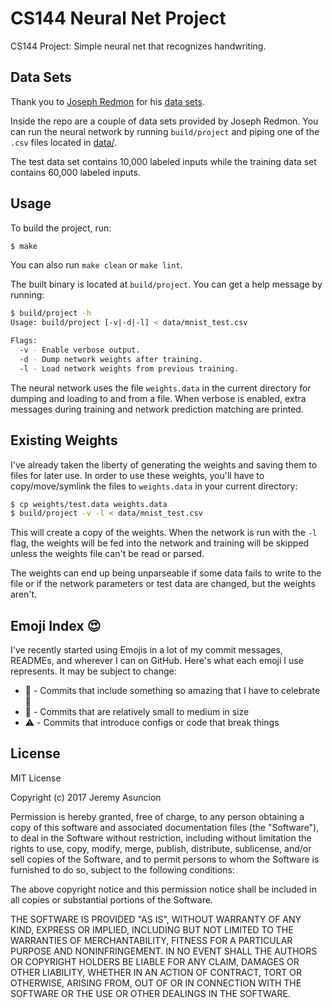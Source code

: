 # CS144 Neural Net Project

CS144 Project: Simple neural net that recognizes handwriting.

## Data Sets
Thank you to [Joseph Redmon](https://pjreddie.com) for his
[data sets](https://pjreddie.com/projects/mnist-in-csv).

Inside the repo are a couple of data sets provided by Joseph Redmon. You can
run the neural network by running `build/project` and piping one of the `.csv`
files located in
[data/](https://github.com/codemonkey800/cs144-neural-net/tree/master/data).

The test data set contains 10,000 labeled inputs while the training data set
contains 60,000 labeled inputs.

## Usage

To build the project, run:
```sh
$ make
```

You can also run `make clean` or `make lint`.

The built binary is located at `build/project`. You can get a help message by running:
```sh
$ build/project -h
Usage: build/project [-v|-d|-l] < data/mnist_test.csv

Flags:
  -v - Enable verbose output.
  -d - Dump network weights after training.
  -l - Load network weights from previous training.
```

The neural network uses the file `weights.data` in the current directory for
dumping and loading to and from a file. When verbose is enabled, extra messages
during training and network prediction matching are printed.

## Existing Weights

I've already taken the liberty of generating the weights and saving them to
files for later use. In order to use these weights, you'll have to
copy/move/symlink the files to `weights.data` in your current directory:
```sh
$ cp weights/test.data weights.data
$ build/project -v -l < data/mnist_test.csv
```

This will create a copy of the weights. When the network is run with the `-l`
flag, the weights will be fed into the network and training will be skipped
unless the weights file can't be read or parsed.

The weights can end up being unparseable if some data fails to write to the file or if the
network parameters or test data are changed, but the weights aren't.

## Emoji Index :heart_eyes:
I've recently started using Emojis in a lot of my commit messages, READMEs, and
wherever I can on GitHub. Here's what each emoji I use represents. It may be
subject to change:

- :tada: - Commits that include something so amazing that I have to celebrate :tada:
- :wrench: - Commits that are relatively small to medium in size
- :warning: - Commits that introduce configs or code that break things


## License

MIT License

Copyright (c) 2017 Jeremy Asuncion

Permission is hereby granted, free of charge, to any person obtaining a copy
of this software and associated documentation files (the "Software"), to deal
in the Software without restriction, including without limitation the rights
to use, copy, modify, merge, publish, distribute, sublicense, and/or sell
copies of the Software, and to permit persons to whom the Software is
furnished to do so, subject to the following conditions:

The above copyright notice and this permission notice shall be included in all
copies or substantial portions of the Software.

THE SOFTWARE IS PROVIDED "AS IS", WITHOUT WARRANTY OF ANY KIND, EXPRESS OR
IMPLIED, INCLUDING BUT NOT LIMITED TO THE WARRANTIES OF MERCHANTABILITY,
FITNESS FOR A PARTICULAR PURPOSE AND NONINFRINGEMENT. IN NO EVENT SHALL THE
AUTHORS OR COPYRIGHT HOLDERS BE LIABLE FOR ANY CLAIM, DAMAGES OR OTHER
LIABILITY, WHETHER IN AN ACTION OF CONTRACT, TORT OR OTHERWISE, ARISING FROM,
OUT OF OR IN CONNECTION WITH THE SOFTWARE OR THE USE OR OTHER DEALINGS IN THE
SOFTWARE.

